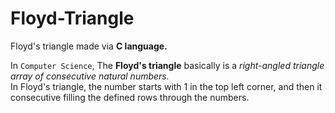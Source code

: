 # Floyd-Triangle
Floyd's triangle made via **C language.**

In `Computer Science`, The **Floyd's triangle** basically is a *right-angled triangle array of consecutive natural numbers.*
<br>
In Floyd's triangle, the number starts with 1 in the top left corner, and then it consecutive filling the defined rows through the numbers.
